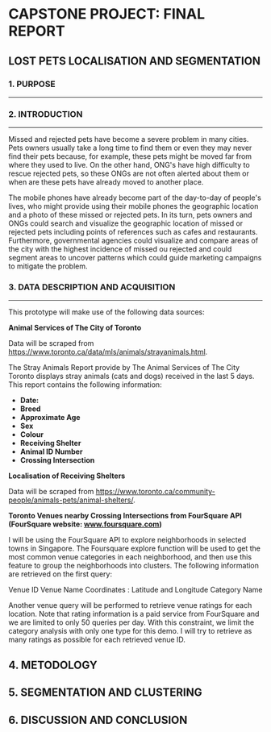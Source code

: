# CAPSTONE PROJECT: FINAL REPORT

## LOST PETS LOCALISATION AND SEGMENTATION

### 1. PURPOSE
***

### 2. INTRODUCTION
***
Missed and rejected pets have become a severe problem in many cities. Pets owners usually take a long time to find them or even they may never find their pets because, for example, these pets might be moved far from where they used to live. On the other hand,  ONG's have high difficulty to rescue rejected pets, so these ONGs are not often alerted about them or when are these pets have already moved to another place. 

The mobile phones have already become part of the day-to-day of people's lives, who might provide using their mobile phones the geographic location and a photo of these missed or rejected pets. In its turn, pets owners and ONGs could search and visualize the geographic location of missed or rejected pets including points of references such as cafes and restaurants. Furthermore, governmental agencies could visualize and compare areas of the city with the highest incidence of missed ou rejected and could segment areas to uncover patterns which could guide marketing campaigns to mitigate the problem.

### 3. DATA DESCRIPTION AND ACQUISITION 
***

This prototype will make use of the following data sources:

**Animal Services of The City of Toronto**

Data will be scraped from https://www.toronto.ca/data/mls/animals/strayanimals.html.

The Stray Animals Report provide by The Animal Services of The City Toronto displays stray animals  (cats and dogs) received in the last 5 days. This report contains the following information:

* **Date:**  
* **Breed** 
* **Approximate Age** 
* **Sex** 
* **Colour**
* **Receiving Shelter**
* **Animal ID Number** 
* **Crossing Intersection**


**Localisation of Receiving Shelters**

Data will be scraped from https://www.toronto.ca/community-people/animals-pets/animal-shelters/.


**Toronto Venues nearby Crossing Intersections from FourSquare API (FourSquare website: www.foursquare.com)**

I will be using the FourSquare API to explore neighborhoods in selected towns in Singapore. The Foursquare explore function will be used to get the most common venue categories in each neighborhood, and then use this feature to group the neighborhoods into clusters. The following information are retrieved on the first query:

Venue ID
Venue Name
Coordinates : Latitude and Longitude
Category Name

Another venue query will be performed to retrieve venue ratings for each location. Note that rating information is a paid service from FourSquare and we are limited to only 50 queries per day. With this constraint, we limit the category analysis with only one type for this demo. I will try to retrieve as many ratings as possible for each retrieved venue ID.

## 4. METODOLOGY

## 5. SEGMENTATION AND CLUSTERING

## 6. DISCUSSION AND CONCLUSION
